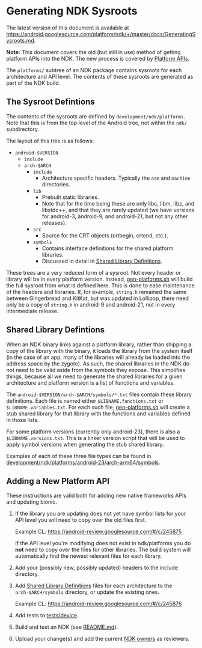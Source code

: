 Generating NDK Sysroots
=======================

The latest version of this document is available at
https://android.googlesource.com/platform/ndk/+/master/docs/GeneratingSysroots.md.

**Note:** This document covers the old (but still in use) method of getting
platform APIs into the NDK. The new process is covered by [Platform
APIs](PlatformApis.md).

The `platforms/` subtree of an NDK package contains sysroots for each
architecture and API level. The contents of these sysroots are generated as part
of the NDK build.

The Sysroot Defintions
----------------------

The contents of the sysroots are defined by `development/ndk/platforms`.
Note that this is from the top level of the Android tree, not within the `ndk/`
subdirectory.

The layout of this tree is as follows:

 * `android-$VERSION`
     * `include`
     * `arch-$ARCH`
         * `include`
             * Architecture specific headers. Typically the `asm` and `machine`
               directories.
         * `lib`
             * Prebuilt static libraries.
             * Note that for the time being these are only libc, libm, libz, and
               libstdc++, and that they are rarely updated (we have versions for
               android-3, android-9, and android-21, but not any other
               releases).
         * `src`
             * Source for the CRT objects (crtbegin, crtend, etc.).
         * `symbols`
             * Contains interface definitions for the shared platform libraries.
             * Discussed in detail in [Shared Library Definitions].

These trees are a very reduced form of a sysroot. Not every header or library
will be in every platform version. Instead, [gen-platforms.sh] will build the
full sysroot from what is defined here. This is done to ease maintenance of the
headers and libraries. If, for example, `string.h` remained the same between
Gingerbread and KitKat, but was updated in Lollipop, there need only be a copy
of `string.h` in android-9 and android-21, not in every intermediate release.

Shared Library Defintions
-------------------------

When an NDK binary links against a platform library, rather than shipping a copy
of the library with the binary, it loads the library from the system itself (in
the case of an app, many of the libraries will already be loaded into the
address space by the zygote). As such, the shared libraries in the NDK do not
need to be valid aside from the symbols they expose. This simplifies things,
because all we need to generate the shared libraries for a given architecture
and platform version is a list of functions and variables.

The `android-$VERSION/arch-$ARCH/symbols/*.txt` files contain these library
definitions. Each file is named either `$LIBNAME.functions.txt` or
`$LIBNAME.variables.txt`. For each such file, [gen-platforms.sh] will create a
stub shared library for that library with the functions and variables defined in
those lists.

For some platform versions (currently only android-23), there is also a
`$LIBNAME.versions.txt`. This is a linker version script that will be used to
apply symbol versions when generating the stub shared library.

Examples of each of these three file types can be found in
[development/ndk/platforms/android-23/arch-arm64/symbols].

Adding a New Platform API
-------------------------

These instructions are valid both for adding new native frameworks APIs and
updating bionic.

 1. If the library you are updating does not yet have symbol lists for your API
    level you will need to copy over the old files first.

    Example CL: https://android-review.googlesource.com/#/c/245875

    If the API level you're modifying does not exist in ndk/platforms you do
    **not** need to copy over the files for other libraries. The build system
    will automatically find the newest relevant files for each library.
 2. Add your (possibly new, possibly updated) headers to the include directory.
 3. Add [Shared Library Definitions] files for each architecture to the
    `arch-$ARCH/symbols` directory, or update the existing ones.

    Example CL: https://android-review.googlesource.com/#/c/245876
 4. Add tests to [tests/device](../tests/device).
 5. Build and test an NDK (see [README.md](../README.md)).
 6. Upload your change(s) and add the current [NDK owners](../OWNERS) as
    reviewers.

[Shared Library Definitions]: #shared-library-defintions
[gen-platforms.sh]: ../build/tools/gen-platforms.sh
[development/ndk/platforms/android-23/arch-arm64/symbols]: https://android.googlesource.com/platform/development/+/master/ndk/platforms/android-23/arch-arm64/symbols
